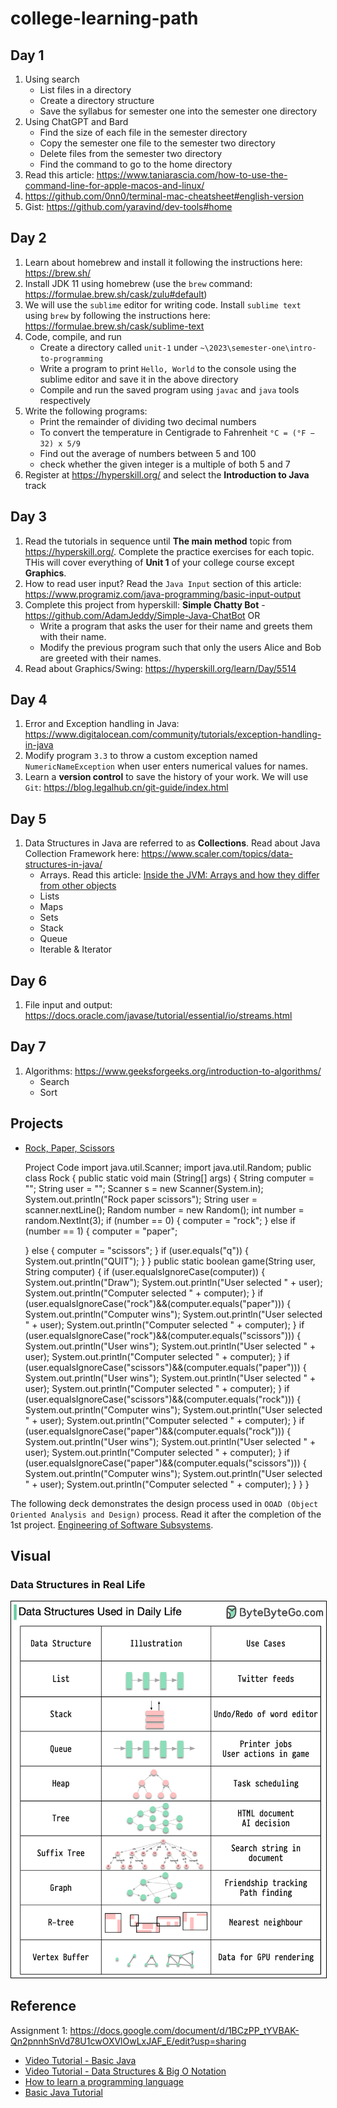 # college-learning-path

## Day 1

1. Using search
    - List files in a directory
    - Create a directory structure
    - Save the syllabus for semester one into the semester one directory
2. Using ChatGPT and Bard
    - Find the size of each file in the semester directory
    - Copy the semester one file to the semester two directory
    - Delete files from the semester two directory
    - Find the command to go to the home directory
3. Read this article: https://www.taniarascia.com/how-to-use-the-command-line-for-apple-macos-and-linux/
4. https://github.com/0nn0/terminal-mac-cheatsheet#english-version
5. Gist: https://github.com/yaravind/dev-tools#home

## Day 2

1. Learn about homebrew and install it following the instructions here: https://brew.sh/
2. Install JDK 11 using homebrew (use the `brew` command: https://formulae.brew.sh/cask/zulu#default)
3. We will use the `sublime` editor for writing code. Install `sublime text` using `brew` by following the instructions
   here: https://formulae.brew.sh/cask/sublime-text
4. Code, compile, and run
    - Create a directory called `unit-1` under `~\2023\semester-one\intro-to-programming`
    - Write a program to print `Hello, World` to the console using the sublime editor and save it in the above directory
    - Compile and run the saved program using `javac` and `java` tools respectively
5. Write the following programs:
    - Print the remainder of dividing two decimal numbers
    - To convert the temperature in Centigrade to Fahrenheit `°C = (°F − 32) x 5/9`
    - Find out the average of numbers between 5 and 100
    - check whether the given integer is a multiple of both 5 and 7
6. Register at https://hyperskill.org/ and select the **Introduction to Java** track

## Day 3

1. Read the tutorials in sequence until **The main method** topic from https://hyperskill.org/. Complete the practice
   exercises for each topic. THis will cover everything of **Unit 1** of your college course except **Graphics**.
2. How to read user input? Read the `Java Input` section of this
   article: https://www.programiz.com/java-programming/basic-input-output
3. Complete this project from hyperskill: **Simple Chatty Bot** - https://github.com/AdamJeddy/Simple-Java-ChatBot OR
    - Write a program that asks the user for their name and greets them with their name.
    - Modify the previous program such that only the users Alice and Bob are greeted with their names.
4. Read about Graphics/Swing: https://hyperskill.org/learn/Day/5514

## Day 4

1. Error and Exception handling in Java: https://www.digitalocean.com/community/tutorials/exception-handling-in-java
2. Modify program `3.3` to throw a custom exception named `NumericNameException` when user enters numerical values for
   names.
3. Learn a **version control** to save the history of your work. We will
   use `Git`: https://blog.legalhub.cn/git-guide/index.html

## Day 5

1. Data Structures in Java are referred to as **Collections**. Read about Java Collection Framework
   here: https://www.scaler.com/topics/data-structures-in-java/
    - Arrays. Read this article: [Inside the JVM: Arrays and how they differ from other objects](https://blogs.oracle.com/javamagazine/post/java-array-objects?source=:so:tw:or:awr:jav:::&SC=:so:tw:or:awr:jav:::&pcode=)
    - Lists
    - Maps
    - Sets
    - Stack
    - Queue
    - Iterable & Iterator

## Day 6

1. File input and output: https://docs.oracle.com/javase/tutorial/essential/io/streams.html

## Day 7

1. Algorithms: https://www.geeksforgeeks.org/introduction-to-algorithms/
    - Search
    - Sort

## Projects

- [Rock, Paper, Scissors](project-rps/RockPaperScissors.md)

  Project Code
  import java.util.Scanner;
import java.util.Random;
public class Rock
{
	public static void main (String[] args)
	{
	String computer = "";
	String user = "";
	Scanner s = new Scanner(System.in);
	System.out.println("Rock paper scissors");
	String user = scanner.nextLine();
	Random number = new Random();
	int number = random.NextInt(3);
    if (number == 0)
    {
    computer = "rock";
    }
    else if (number == 1)
    {
    computer = "paper";

    }
    else 
    {
    computer = "scissors";
    }
    if (user.equals("q"))
    {
    System.out.println("QUIT");
    }
	}
	public static boolean game(String user, String computer)
	{
	if (user.equalsIgnoreCase(computer))
	{
	System.out.println("Draw");
	System.out.println("User selected " + user);
	System.out.println("Computer selected " + computer);
	}
	if (user.equalsIgnoreCase("rock")&&(computer.equals("paper")))
	{
	System.out.println("Computer wins");
	System.out.println("User selected " + user);
	System.out.println("Computer selected " + computer);
	}
	if (user.equalsIgnoreCase("rock")&&(computer.equals("scissors")))
	{
	System.out.println("User wins");
	System.out.println("User selected " + user);
	System.out.println("Computer selected " + computer);
	}
	if (user.equalsIgnoreCase("scissors")&&(computer.equals("paper")))
	{
	System.out.println("User wins");
	System.out.println("User selected " + user);
	System.out.println("Computer selected " + computer);
	}
	if (user.equalsIgnoreCase("scissors")&&(computer.equals("rock")))
	{
	System.out.println("Computer wins");
	System.out.println("User selected " + user);
	System.out.println("Computer selected " + computer);
	}
	if (user.equalsIgnoreCase("paper")&&(computer.equals("rock")))
	{
	System.out.println("User wins");
	System.out.println("User selected " + user);
	System.out.println("Computer selected " + computer);
	}
	if (user.equalsIgnoreCase("paper")&&(computer.equals("scissors")))
	{
	System.out.println("Computer wins");
	System.out.println("User selected " + user);
	System.out.println("Computer selected " + computer);
	}
	}
}





The following deck demonstrates the design process used in `OOAD (Object Oriented Analysis and Design)` process. Read 
it after the completion of the 1st project. [Engineering of Software Subsystems](https://www.clearlaunch.com/programming-nouns-verbs/).

## Visual

### Data Structures in Real Life

<img src="images/datastructure-daily-usage.png" alt="Data Structures in Real Life" width="800" style="border:1px solid black"/>

## Reference




Assignment 1: https://docs.google.com/document/d/1BCzPP_tYVBAK-Qn2pnnhSnVd78U1cwOXVlOwLxJAF_E/edit?usp=sharing

- [Video Tutorial - Basic Java](https://www.youtube.com/watch?v=xk4_1vDrzzo&list=PLZPZq0r_RZON03iKBjYOsOKr1-TD7z2lH&index=2)
- [Video Tutorial - Data Structures & Big O Notation](https://www.youtube.com/watch?v=RBSGKlAvoiM)
- [How to learn a programming language](https://medium.com/@yaravind/how-to-learn-a-programming-language-f62daab0a6cd)
- [Basic Java Tutorial](https://docs.oracle.com/javase/tutorial/java/TOC.html)
